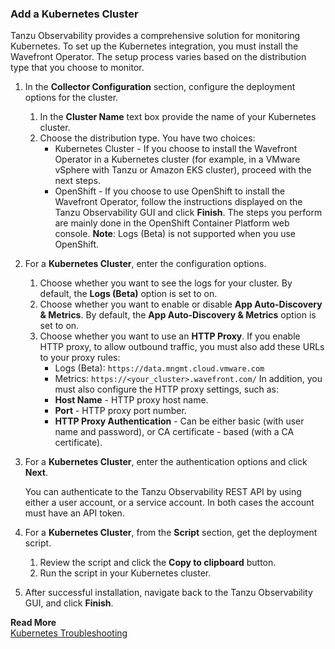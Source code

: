 ### Add a Kubernetes Cluster

Tanzu Observability provides a comprehensive solution for monitoring Kubernetes. To set up the Kubernetes integration, you must install the Wavefront Operator. The setup process varies based on the distribution type that you choose to monitor. 

1. In the **Collector Configuration** section, configure the deployment options for the cluster.
    1. In the **Cluster Name** text box provide the name of your Kubernetes cluster.
    1. Choose the distribution type. You have two choices:
        * Kubernetes Cluster - If you choose to install the Wavefront Operator in a Kubernetes cluster (for example, in a VMware vSphere with Tanzu or Amazon EKS cluster), proceed with the next steps. 
        * OpenShift - If you choose to use OpenShift to install the Wavefront Operator, follow the instructions displayed on the Tanzu Observability GUI and click **Finish**.
          The steps you perform are mainly done in the OpenShift Container Platform web console.
          **Note**: Logs (Beta) is not supported when you use OpenShift.

1. For a **Kubernetes Cluster**, enter the configuration options.
   1. Choose whether you want to see the logs for your cluster. By default, the **Logs (Beta)** option is set to on.
   1. Choose whether you want to enable or disable **App Auto-Discovery & Metrics**. By default, the **App Auto-Discovery & Metrics** option is set to on.
   1. Choose whether you want to use an **HTTP Proxy**. If you enable HTTP proxy, to allow outbound traffic, you must also add these URLs to your proxy rules:
      * Logs (Beta): `https://data.mngmt.cloud.vmware.com`
      * Metrics: `https://<your_cluster>.wavefront.com/`
      In addition, you must also configure the HTTP proxy settings, such as: 
      * **Host Name** - HTTP proxy host name.
      * **Port** - HTTP proxy port number.
      * **HTTP Proxy Authentication** - Can be either basic (with user name and password), or CA certificate - based (with a CA certificate).

1. For a **Kubernetes Cluster**, enter the authentication options and click **Next**.
   
   You can authenticate to the Tanzu Observability REST API by using either a user account, or a service account. In both cases the account must have an API token.
1. For a **Kubernetes Cluster**, from the **Script** section, get the deployment script. 
    1. Review the script and click the **Copy to clipboard** button.
    1. Run the script in your Kubernetes cluster.
1. After successful installation, navigate back to the Tanzu Observability GUI, and click **Finish**.

**Read More**<br/>
[Kubernetes Troubleshooting](https://docs.wavefront.com/kubernetes_troubleshooting.html)
